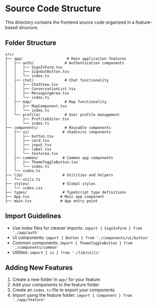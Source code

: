 # Source Code Structure

This directory contains the frontend source code organized in a feature-based structure.

## Folder Structure

```
src/
├── app/                    # Main application features
│   ├── auth/              # Authentication components
│   │   ├── SignInForm.tsx
│   │   ├── SignOutButton.tsx
│   │   └── index.ts
│   ├── chat/              # Chat functionality
│   │   ├── ChatView.tsx
│   │   ├── ConversationList.tsx
│   │   ├── MessagingArea.tsx
│   │   └── index.ts
│   ├── map/               # Map functionality
│   │   ├── MapComponent.tsx
│   │   └── index.ts
│   └── profile/           # User profile management
│       ├── ProfileEditor.tsx
│       └── index.ts
├── components/            # Reusable components
│   ├── ui/               # shadcn/ui components
│   │   ├── button.tsx
│   │   ├── card.tsx
│   │   ├── input.tsx
│   │   ├── label.tsx
│   │   └── textarea.tsx
│   ├── common/           # Common app components
│   │   ├── ThemeToggleButton.tsx
│   │   └── index.ts
│   └── index.ts
├── lib/                  # Utilities and helpers
│   └── utils.ts
├── styles/               # Global styles
│   └── index.css
├── types/                # TypeScript type definitions
├── App.tsx              # Main app component
├── main.tsx             # App entry point
```

## Import Guidelines

- Use index files for cleaner imports: `import { SignInForm } from './app/auth'`
- UI components: `import { Button } from './components/ui/button'`
- Common components: `import { ThemeToggleButton } from './components/common'`
- Utilities: `import { cn } from './lib/utils'`

## Adding New Features

1. Create a new folder in `app/` for your feature
2. Add your components to the feature folder
3. Create an `index.ts` file to export your components
4. Import using the feature folder: `import { Component } from './app/feature'`
